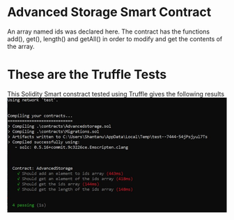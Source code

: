 # Advanced Storage Smart Contract
An array named ids was declared here. The contract has the functions add(), get(), length() and getAll() in order to modify and get the contents of the array.

# These are the Truffle Tests
This Solidity Smart constract tested using Truffle gives the following results
![](/Screenshots/test1.JPG)


